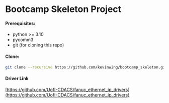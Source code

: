 # Bootcamp Skeleton Project

#### Prerequisites:
- python >= 3.10
- pycomm3
- git (for cloning this repo)

#### Clone:
```bash
git clone --recursive https://github.com/kevinwing/bootcamp_skeleton.git
```

#### Driver Link
[https://github.com/UofI-CDACS/fanuc_ethernet_ip_drivers](https://github.com/UofI-CDACS/fanuc_ethernet_ip_drivers)
